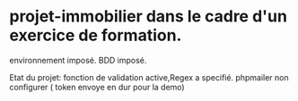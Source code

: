 # projet-immobilier dans le cadre d'un exercice de formation.
environnement imposé.
BDD imposé.

Etat du projet:
fonction de validation active,Regex a specifié.
phpmailer non configurer ( token envoye en dur pour la demo)
